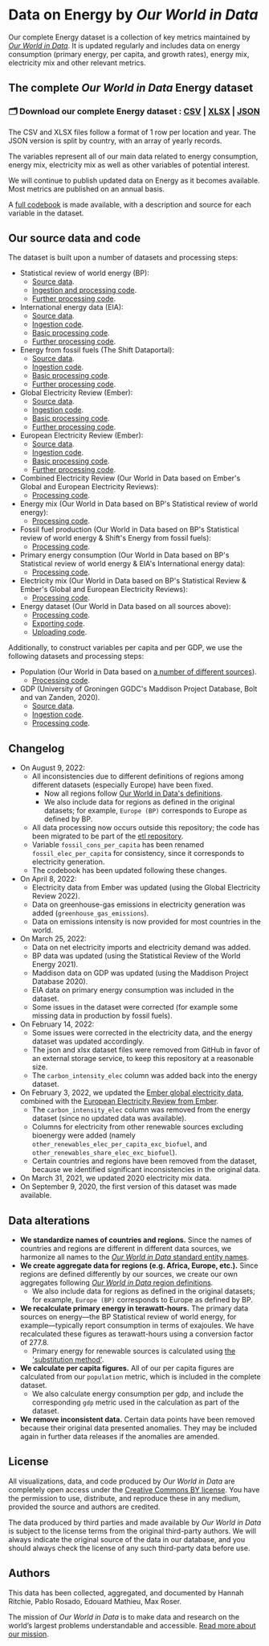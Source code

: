 # Data on Energy by *Our World in Data*

Our complete Energy dataset is a collection of key metrics maintained by [*Our World in Data*](https://ourworldindata.org/energy). It is updated regularly and includes data on energy consumption (primary energy, per capita, and growth rates), energy mix, electricity mix and other relevant metrics.

## The complete *Our World in Data* Energy dataset

### 🗂️ Download our complete Energy dataset : [CSV](https://nyc3.digitaloceanspaces.com/owid-public/data/energy/owid-energy-data.csv) | [XLSX](https://nyc3.digitaloceanspaces.com/owid-public/data/energy/owid-energy-data.xlsx) | [JSON](https://nyc3.digitaloceanspaces.com/owid-public/data/energy/owid-energy-data.json)

The CSV and XLSX files follow a format of 1 row per location and year. The JSON version is split by country, with an array of yearly records.

The variables represent all of our main data related to energy consumption, energy mix, electricity mix as well as other variables of potential interest.

We will continue to publish updated data on Energy as it becomes available. Most metrics are published on an annual basis.

A [full codebook](https://github.com/owid/energy-data/blob/master/owid-energy-codebook.csv) is made available, with a description and source for each variable in the dataset.

## Our source data and code

The dataset is built upon a number of datasets and processing steps:
- Statistical review of world energy (BP):
  - [Source data](https://www.bp.com/en/global/corporate/energy-economics/statistical-review-of-world-energy.html).
  - [Ingestion and processing code](https://github.com/owid/importers/tree/master/bp_statreview).
  - [Further processing code](https://github.com/owid/etl/blob/master/etl/steps/data/garden/bp/2022-07-14/statistical_review.py).
- International energy data (EIA):
  - [Source data](https://www.eia.gov/opendata/bulkfiles.php).
  - [Ingestion code](https://github.com/owid/walden/blob/master/ingests/eia_international_energy_data.py).
  - [Basic processing code](https://github.com/owid/etl/blob/master/etl/steps/data/meadow/eia/2022-07-27/energy_consumption.py).
  - [Further processing code](https://github.com/owid/etl/blob/master/etl/steps/data/garden/eia/2022-07-27/energy_consumption.py).
- Energy from fossil fuels (The Shift Dataportal):
  - [Source data](https://www.theshiftdataportal.org/energy).
  - [Ingestion code](https://github.com/owid/walden/blob/master/ingests/shift.py).
  - [Basic processing code](https://github.com/owid/etl/blob/master/etl/steps/data/meadow/shift/2022-07-18/fossil_fuel_production.py).
  - [Further processing code](https://github.com/owid/etl/blob/master/etl/steps/data/garden/shift/2022-07-18/fossil_fuel_production.py).
- Global Electricity Review (Ember):
  - [Source data](https://ember-climate.org/data-catalogue/yearly-electricity-data/).
  - [Ingestion code](https://github.com/owid/walden/blob/master/owid/walden/index/ember/2022-07-25/global_electricity_review.json).
  - [Basic processing code](https://github.com/owid/etl/blob/master/etl/steps/data/meadow/ember/2022-08-01/global_electricity_review.py).
  - [Further processing code](https://github.com/owid/etl/blob/master/etl/steps/data/garden/ember/2022-08-01/global_electricity_review.py).
- European Electricity Review (Ember):
  - [Source data](https://ember-climate.org/insights/research/european-electricity-review-2022/).
  - [Ingestion code](https://github.com/owid/walden/blob/master/owid/walden/index/ember/2022-02-01/european_electricity_review.json).
  - [Basic processing code](https://github.com/owid/etl/blob/master/etl/steps/data/meadow/ember/2022-08-01/european_electricity_review.py).
  - [Further processing code](https://github.com/owid/etl/blob/master/etl/steps/data/garden/ember/2022-08-01/european_electricity_review.py).
- Combined Electricity Review (Our World in Data based on Ember's Global and European Electricity Reviews):
  - [Processing code](https://github.com/owid/etl/blob/master/etl/steps/data/garden/ember/2022-08-01/combined_electricity_review.py).
- Energy mix (Our World in Data based on BP's Statistical review of world energy):
  - [Processing code](https://github.com/owid/etl/blob/master/etl/steps/data/garden/bp/2022-07-14/energy_mix.py).
- Fossil fuel production (Our World in Data based on BP's Statistical review of world energy & Shift's Energy from fossil fuels):
  - [Processing code](https://github.com/owid/etl/blob/master/etl/steps/data/garden/energy/2022-07-20/fossil_fuel_production.py).
- Primary energy consumption (Our World in Data based on BP's Statistical review of world energy & EIA's International energy data):
  - [Processing code](https://github.com/owid/etl/blob/master/etl/steps/data/garden/energy/2022-07-29/primary_energy_consumption.py).
- Electricity mix (Our World in Data based on BP's Statistical Review & Ember's Global and European Electricity Reviews):
  - [Processing code](https://github.com/owid/etl/blob/master/etl/steps/data/garden/energy/2022-08-03/electricity_mix.py).
- Energy dataset (Our World in Data based on all sources above):
  - [Processing code](https://github.com/owid/etl/blob/master/etl/steps/data/garden/energy/2022-08-05/owid_energy.py).
  - [Exporting code](https://github.com/owid/energy-data/blob/master/scripts/make_dataset.py).
  - [Uploading code](https://github.com/owid/energy-data/blob/master/scripts/upload_datasets_to_s3.py).

Additionally, to construct variables per capita and per GDP, we use the following datasets and processing steps:
- Population (Our World in Data based on [a number of different sources](https://ourworldindata.org/population-sources)).
  - [Processing code](https://github.com/owid/etl/blob/master/etl/steps/data/garden/owid/latest/key_indicators/table_population.py).
- GDP (University of Groningen GGDC's Maddison Project Database, Bolt and van Zanden, 2020).
  - [Source data](https://www.rug.nl/ggdc/historicaldevelopment/maddison/releases/maddison-project-database-2020).
  - [Ingestion code](https://github.com/owid/walden/blob/master/ingests/ggdc_maddison.py).
  - [Processing code](https://github.com/owid/etl/blob/master/etl/steps/data/garden/ggdc/2020-10-01/ggdc_maddison.py).

## Changelog

- On August 9, 2022:
  - All inconsistencies due to different definitions of regions among different datasets (especially Europe) have been fixed.
    - Now all regions follow [Our World in Data's definitions](https://ourworldindata.org/world-region-map-definitions).
    - We also include data for regions as defined in the original datasets; for example, `Europe (BP)` corresponds to Europe as defined by BP.
  - All data processing now occurs outside this repository; the code has been migrated to be part of the [etl repository](https://github.com/owid/etl).
  - Variable `fossil_cons_per_capita` has been renamed `fossil_elec_per_capita` for consistency, since it corresponds to electricity generation.
  - The codebook has been updated following these changes.
- On April 8, 2022:
  - Electricity data from Ember was updated (using the Global Electricity Review 2022).
  - Data on greenhouse-gas emissions in electricity generation was added (`greenhouse_gas_emissions`).
  - Data on emissions intensity is now provided for most countries in the world.
- On March 25, 2022:
  - Data on net electricity imports and electricity demand was added.
  - BP data was updated (using the Statistical Review of the World Energy 2021).
  - Maddison data on GDP was updated (using the Maddison Project Database 2020).
  - EIA data on primary energy consumption was included in the dataset.
  - Some issues in the dataset were corrected (for example some missing data in production by fossil fuels).
- On February 14, 2022:
  - Some issues were corrected in the electricity data, and the energy dataset was updated accordingly.
  - The json and xlsx dataset files were removed from GitHub in favor of an external storage service, to keep this repository at a reasonable size.
  - The `carbon_intensity_elec` column was added back into the energy dataset.
- On February 3, 2022, we updated the [Ember global electricity data](https://ember-climate.org/data/global-electricity/), combined with the [European Electricity Review from Ember](https://ember-climate.org/project/european-electricity-review-2022/).
  - The `carbon_intensity_elec` column was removed from the energy dataset (since no updated data was available).
  - Columns for electricity from other renewable sources excluding bioenergy were added (namely `other_renewables_elec_per_capita_exc_biofuel`, and `other_renewables_share_elec_exc_biofuel`).
  - Certain countries and regions have been removed from the dataset, because we identified significant inconsistencies in the original data.
- On March 31, 2021, we updated 2020 electricity mix data.
- On September 9, 2020, the first version of this dataset was made available.

## Data alterations

- **We standardize names of countries and regions.** Since the names of countries and regions are different in different data sources, we harmonize all names to the [*Our World in Data* standard entity names](https://ourworldindata.org/world-region-map-definitions).
- **We create aggregate data for regions (e.g. Africa, Europe, etc.).** Since regions are defined differently by our sources, we create our own aggregates following [*Our World in Data* region definitions](https://ourworldindata.org/world-region-map-definitions).
  - We also include data for regions as defined in the original datasets; for example, `Europe (BP)` corresponds to Europe as defined by BP.
- **We recalculate primary energy in terawatt-hours.** The primary data sources on energy—the BP Statistical review of world energy, for example—typically report consumption in terms of exajoules. We have recalculated these figures as terawatt-hours using a conversion factor of 277.8.
  - Primary energy for renewable sources is calculated using [the 'substitution method'](https://ourworldindata.org/energy-substitution-method).
- **We calculate per capita figures.** All of our per capita figures are calculated from our `population` metric, which is included in the complete dataset.
  - We also calculate energy consumption per gdp, and include the corresponding `gdp` metric used in the calculation as part of the dataset.
- **We remove inconsistent data.** Certain data points have been removed because their original data presented anomalies. They may be included again in further data releases if the anomalies are amended.

## License

All visualizations, data, and code produced by _Our World in Data_ are completely open access under the [Creative Commons BY license](https://creativecommons.org/licenses/by/4.0/). You have the permission to use, distribute, and reproduce these in any medium, provided the source and authors are credited.

The data produced by third parties and made available by _Our World in Data_ is subject to the license terms from the original third-party authors. We will always indicate the original source of the data in our database, and you should always check the license of any such third-party data before use.

## Authors

This data has been collected, aggregated, and documented by Hannah Ritchie, Pablo Rosado, Edouard Mathieu, Max Roser.

The mission of *Our World in Data* is to make data and research on the world’s largest problems understandable and accessible. [Read more about our mission](https://ourworldindata.org/about).
